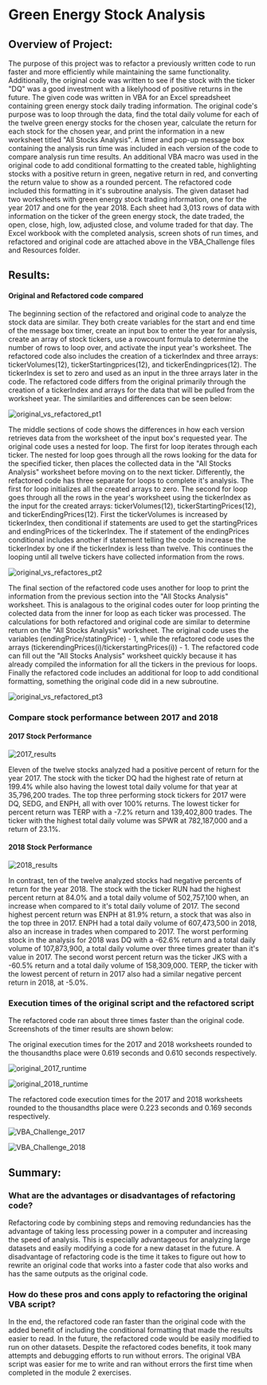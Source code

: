 # Green Energy Stock Analysis 


## Overview of Project: 

The purpose of this project was to refactor a previously written code to run faster and more efficiently while maintaining the same functionality. Additionally, the original code was written to see if the stock with the ticker "DQ" was a good investment with a likelyhood of positive returns in the future. The given code was written in VBA for an Excel spreadsheet containing green energy stock daily trading information. The original code's purpose was to loop through the data, find the total daily volume for each of the twelve green energy stocks for the chosen year, calculate the return for each stock for the chosen year, and print the information in a new worksheet titled "All Stocks Analysis".  A timer and pop-up message box containing the analysis run time was included in each version of the code to compare analysis run time results. An additional VBA macro was used in the original code to add conditional formatting to the created table, highlighting stocks with a positive return in green, negative return in red, and converting the return value to show as a rounded percent.  The refactored code included this formatting in it's subroutine analysis. The given dataset had two worksheets with green energy stock trading information, one for the year 2017 and one for the year 2018.  Each sheet had 3,013 rows of data with information on the ticker of the green energy stock, the date traded, the open, close, high, low, adjusted close, and volume traded for that day. The Excel workbook with the completed analysis, screen shots of run times, and refactored and original code are attached above in the VBA_Challenge files and Resources folder.


## Results: 


#### Original and Refactored code compared


The beginning section of the refactored and original code to analyze the stock data are similar.  They both create variables for the start and end time of the message box timer, create an input box to enter the year for analysis, create an array of stock tickers, use a rowcount formula to determine the number of rows to loop over, and activate the input year's worksheet. The refactored code also includes the creation of a tickerIndex and three arrays: tickerVolumes(12), tickerStartingprices(12), and tickerEndingprices(12). The tickerIndex is set to zero and used as an input in the three arrays later in the code.   The refactored code differs from the original primarily through the creation of a tickerIndex and arrays for the data that will be pulled from the worksheet year.  The similarities and differences can be seen below: 

![original_vs_refactored_pt1](https://user-images.githubusercontent.com/78699521/112771483-fcb37e00-8fe0-11eb-864e-1a1a418779b4.png)


The middle sections of code shows the differences in how each version retrieves data from the worksheet of the input box's requested year.  The original code uses a nested for loop. The first for loop iterates through each ticker. The nested for loop goes through all the rows looking for the data for the specified ticker, then places the collected data in the "All Stocks Analysis" worksheet before moving on to the next ticker.  Differently, the refactored code has three separate for loops to complete it's analysis. The first for loop initializes all the created arrays to zero. The second for loop goes through all the rows in the year's worksheet using the tickerIndex as the input for the created arrays: tickerVolumes(12), tickerStartingPrices(12), and tickerEndingPrices(12).  First the tickerVolumes is increased by tickerIndex, then conditional if statements are used to get the startingPrices and endingPrices of the tickerIndex.  The if statement of the endingPrices conditional includes another if statement telling the code to increase the tickerIndex by one if the tickerIndex is less than twelve.  This continues the looping until all twelve tickers have collected information from the rows.  


![original_vs_refactores_pt2](https://user-images.githubusercontent.com/78699521/112771492-0341f580-8fe1-11eb-853d-128c80271db4.png)


The final section of the refactored code uses another for loop to print the information from the previous section into the "All Stocks Analysis" worksheet.  This is analagous to the original codes outer for loop printing the colected data from the inner for loop as each ticker was processed.  The calculations for both refactored and original code are similar to determine return on the "All Stocks Analysis" worksheet.  The original code uses the variables (endingPrice/statingPrice) - 1, while the refactored code uses the arrays (tickerendingPrices(i)/tickerstartingPrices(i)) - 1.  The refactored code can fill out the "All Stocks Analysis" worksheet quickly because it has already compiled the information for all the tickers in the previous for loops.  Finally the refactored code includes an additional for loop to add conditional formatting, something the original code did in a new subroutine. 


![original_vs_refactored_pt3](https://user-images.githubusercontent.com/78699521/112771495-0a690380-8fe1-11eb-8137-d67a456aac91.png)


### Compare stock performance between 2017 and 2018


#### 2017 Stock Performance


![2017_results](https://user-images.githubusercontent.com/78699521/112772713-38514680-8fe7-11eb-8558-cf3876ae0afb.png)


Eleven of the twelve stocks analyzed had a positive percent of return for the year 2017.  The stock with the ticker DQ had the highest rate of return at 199.4% while also having the lowest total daily volume for that year at 35,796,200 trades.  The top three performing stock tickers for 2017 were DQ, SEDG, and ENPH, all with over 100% returns.  The lowest ticker for percent return was TERP with a -7.2% return and 139,402,800 trades. The ticker with the highest total daily volume was SPWR at 782,187,000 and a return of 23.1%.  



#### 2018 Stock Performance


![2018_results](https://user-images.githubusercontent.com/78699521/112772717-3e472780-8fe7-11eb-8f60-b0df28159eb1.png)


In contrast, ten of the twelve analyzed stocks had negative percents of return for the year 2018.  The stock with the ticker RUN had the highest percent return at 84.0% and a total daily volume of 502,757,100 when, an increase when compared to it's total daily volume of 2017.  The second highest percent return was ENPH at 81.9% return, a stock that was also in the top three in 2017.  ENPH had a total daily volume of 607,473,500 in 2018, also an increase in trades when compared to 2017.  The worst performing stock in the analysis for 2018 was DQ with a -62.6% return and a total daily volume of 107,873,900, a total daily volume over three times greater than it's value in 2017. The second worst percent return was the ticker JKS with a -60.5% return and a total daily volume of 158,309,000. TERP, the ticker with the lowest percent of return in 2017 also had a similar negative percent return in 2018, at -5.0%. 


### Execution times of the original script and the refactored script

The refactored code ran about three times faster than the original code. Screenshots of the timer results are shown below:


The original execution times for the 2017 and 2018 worksheets rounded to the thousandths place were 0.619 seconds and 0.610 seconds respectively.


![original_2017_runtime](https://user-images.githubusercontent.com/78699521/112771407-9169ac00-8fe0-11eb-9f1f-bf373e51ee58.png)


![original_2018_runtime](https://user-images.githubusercontent.com/78699521/112771413-9af31400-8fe0-11eb-96d7-a60a1eb129b9.png)


The refactored code execution times for the 2017 and 2018 worksheets rounded to the thousandths place  were 0.223 seconds and 0.169 seconds respectively.


![VBA_Challenge_2017](https://user-images.githubusercontent.com/78699521/112771425-b2ca9800-8fe0-11eb-9e6c-ed024a396fe1.png)


![VBA_Challenge_2018](https://user-images.githubusercontent.com/78699521/112771428-b827e280-8fe0-11eb-94b6-c3379edbbbed.png)


## Summary: 


### What are the advantages or disadvantages of refactoring code?


Refactoring code by combining steps  and removing redundancies has the advantage of taking less processing power in a computer and increasing the speed of analysis.  This is especially advantageous for analyzing large datasets and easily modifying a code for a new dataset in the future.  A disadvantage of refactoring code is the time it takes to figure out how to rewrite an original code that works into a faster code that also works and has the same outputs as the original code.


### How do these pros and cons apply to refactoring the original VBA script?

In the end, the refactored code ran faster than the original code with the added benefit of including the conditional formatting that made the results easier to read. In the future, the refactored code would be easily modified to run on other datasets.  Despite the refactored codes benefits, it took many attempts and debugging efforts to run without errors.  The original VBA script was easier for me to write and ran without errors the first time when completed in the module 2 exercises.








